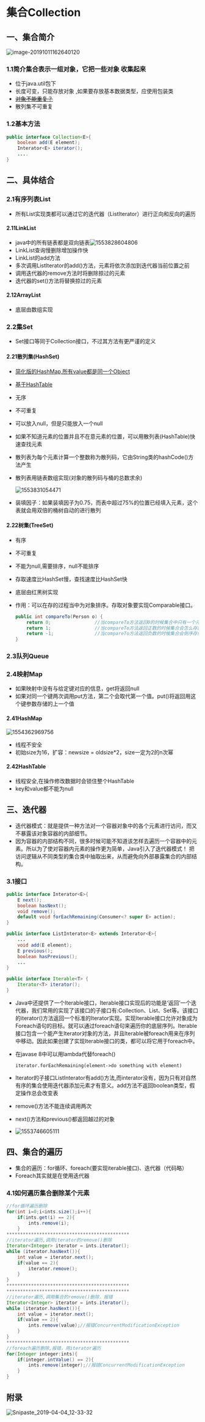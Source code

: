 # 集合Collection

## 一、集合简介

![image-20191011162640120](/Users/admin/Desktop/document/学习/Java-review/集合/assets/image-20191011162640120.png)

### 1.1简介集合表示一组对象，它把一些对象 收集起来

- 位于java.util包下
- 长度可变，只能存放对象 ,如果要存放基本数据类型，应使用包装类
- ~~<u>对象不能重复？</u>~~
- 散列集不可重复

### 1.2基本方法

```java
public interface Collection<E>{
    boolean add(E element);
    Interator<E> iterator();
    ....
}
```

## 二、具体结合

### 2.1有序列表List

- 所有List实现类都可以通过它的迭代器（ListIterator）进行正向和反向的遍历

#### 2.11LinkList

- java中的所有链表都是双向链表![1553828604806](http://ww2.sinaimg.cn/large/006tNc79ly1g4zlh72a9xj30n60cogoo.jpg)
- LinkList查询慢删除增加操作快
- LinkList的add方法
- 多次调用ListIterator的add()方法，元素将依次添加到迭代器当前位置之前
- 调用迭代器的remove方法时将删除掠过的元素
- 迭代器的set()方法将替换掠过的元素

#### 2.12ArrayList

- 底层由数组实现

### 2.2集Set

- Set接口等同于Collection接口，不过其方法有更严谨的定义

#### 2.21散列集(HashSet)

- <u>简化版的HashMap,所有value都是同一个Object</u>

- <u>基于HashTable</u>

- 无序

- 不可重复

- 可以放入null，但是只能放入一个null

- 如果不知道元素的位置并且不在意元素的位置，可以用散列表(HashTable)快速查找元素

- 散列表为每个元素计算一个整数称为散列码，它由String类的hashCode()方法产生

- 散列表用链表数组实现(对象的散列码与桶的总数求余)

  ![1553831054471](http://ww4.sinaimg.cn/large/006tNc79ly1g4zlh5q148j30to0kqad3.jpg)      

- 装填因子：如果装填因子为0.75，而表中超过75%的位置已经填入元素，这个表就会用双倍的桶树自动的进行散列

#### 2.22树集(TreeSet)

- 有序

- 不可重复

- 不能为null,需要排序，null不能排序

- 存取速度比HashSet慢，查找速度比HashSet快

- 底层由红黑树实现

- 作用：可以在存的过程当中为对象排序。存取对象要实现Comparable接口。

  ```java
  public int compareTo(Person o) {
      return 0;                //当compareTo方法返回0的时候集合中只有一个元素
      return 1;                //当compareTo方法返回正数的时候集合会怎么存就怎么取
      return -1;               //当compareTo方法返回负数的时候集合会倒序存储
  }
  ```

  

### 2.3队列Queue

### 2.4映射Map

- 如果映射中没有与给定键对应的信息，get将返回null
- 如果对同一个键两次调用put方法，第二个会取代第一个值。put()将返回用这个键参数存储的上一个值

#### 2.41HashMap

![1554362969756](http://ww1.sinaimg.cn/large/006tNc79ly1g4zlh6l5jej30lx07174m.jpg)

- 线程不安全
- 初始size为16，扩容：newsize = oldsize*2，size一定为2的n次幂

#### 2.42HashTable

- 线程安全,在操作修改数据时会锁住整个HashTable
- key和value都不能为null

## 三、迭代器

- 迭代器模式：就是提供一种方法对一个容器对象中的各个元素进行访问，而又不暴露该对象容器的内部细节。
- 因为容器的内部结构不同，很多时候可能不知道该怎样去遍历一个容器中的元素。所以为了使对容器内元素的操作更为简单，Java引入了迭代器模式！ 把访问逻辑从不同类型的集合类中抽取出来，从而避免向外部暴露集合的内部结构。

### 3.1接口

```java
public interface Interator<E>{
    E next();
    boolean hasNext();
    void remove();
    default void forEachRemaining(Consumer<? super E> action);
}

public interface ListInterator<E> extends Interator<E>{
    ...
    void add(E element);
    E previous();
    boolean hasPrevious();
    ...
}

public interface Iterable<T> {
    Iterator<T> iterator();
}
```

- Java中还提供了一个Iterable接口，Iterable接口实现后的功能是‘返回’一个迭代器，我们常用的实现了该接口的子接口有:Collection<E>、List<E>、Set<E>等。该接口的iterator()方法返回一个标准的Iterator实现。实现Iterable接口允许对象成为Foreach语句的目标。就可以通过foreach语句来遍历你的底层序列。Iterable接口包含一个能产生Iterator对象的方法，并且Iterable被foreach用来在序列中移动。因此如果创建了实现Iterable接口的类，都可以将它用于foreach中。

- 在javase 8中可以用lambda代替foreach()

  `iterator.forEachRemaining(element->do something with element)`

- Iterator的子接口ListInterator有add()方法,而interator没有，因为只有对自然有序的集合使用迭代器添加元素才有意义。add方法不返回boolean类型，假定操作总会改变表

- remove()方法不能连续调用两次

- next()方法和previous()都返回越过的对象

- ![1553746605111](../../../../%E6%96%87%E6%A1%A3/%E7%AC%94%E8%AE%B0/%E9%9D%A2%E8%AF%95/%E9%9B%86%E5%90%88/%E9%9B%86%E5%90%88.assets/1553746605111.png)

## 四、集合的遍历

- 集合的遍历：for循环、foreach(要实现iterable接口)、迭代器（代码略）
- Foreach其实就是在使用迭代器

### 4.1如何遍历集合删除某个元素

```java
//for循环遍历删除
for(int i=0;i<ints.size();i++){
    if(ints.get(i) == 2){
        ints.remove(i);
    }
*********************************************       
//iterator遍历,调用iterator的remove()删除
Iterator<Integer> iterator = ints.iterator();
while (iterator.hasNext()){
    int value = iterator.next();
    if(value == 2){
        iterator.remove();
    }
}    
*********************************************   
*********************************************  
//iterator遍历,调用集合的remove()删除，报错
Iterator<Integer> iterator = ints.iterator();
while (iterator.hasNext()){
    int value = iterator.next();
    if(value == 2){
        ints.remove(value);//报错ConcurrentModificationException
    }
}    
*********************************************       
//foreach遍历删除,报错，用iterator遍历
for(Integer integer:ints){
    if(integer.intValue() == 2){
        ints.remove(integer);//报错ConcurrentModificationException
    }
}
```

## 附录

![Snipaste_2019-04-04_12-33-32](../../../../%E6%96%87%E6%A1%A3/%E7%AC%94%E8%AE%B0/%E9%9D%A2%E8%AF%95/%E9%9B%86%E5%90%88/%E9%9B%86%E5%90%88.assets/Snipaste_2019-04-04_12-33-32.jpg)